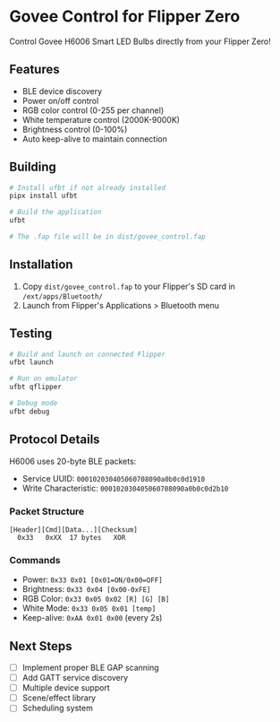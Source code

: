 # Govee Control for Flipper Zero

Control Govee H6006 Smart LED Bulbs directly from your Flipper Zero!

## Features
- BLE device discovery
- Power on/off control
- RGB color control (0-255 per channel)
- White temperature control (2000K-9000K)
- Brightness control (0-100%)
- Auto keep-alive to maintain connection

## Building

```bash
# Install ufbt if not already installed
pipx install ufbt

# Build the application
ufbt

# The .fap file will be in dist/govee_control.fap
```

## Installation

1. Copy `dist/govee_control.fap` to your Flipper's SD card in `/ext/apps/Bluetooth/`
2. Launch from Flipper's Applications > Bluetooth menu

## Testing

```bash
# Build and launch on connected Flipper
ufbt launch

# Run on emulator
ufbt qflipper

# Debug mode
ufbt debug
```

## Protocol Details

H6006 uses 20-byte BLE packets:
- Service UUID: `000102030405060708090a0b0c0d1910`
- Write Characteristic: `000102030405060708090a0b0c0d2b10`

### Packet Structure
```
[Header][Cmd][Data...][Checksum]
  0x33   0xXX  17 bytes   XOR
```

### Commands
- Power: `0x33 0x01 [0x01=ON/0x00=OFF]`
- Brightness: `0x33 0x04 [0x00-0xFE]`
- RGB Color: `0x33 0x05 0x02 [R] [G] [B]`
- White Mode: `0x33 0x05 0x01 [temp]`
- Keep-alive: `0xAA 0x01 0x00` (every 2s)

## Next Steps
- [ ] Implement proper BLE GAP scanning
- [ ] Add GATT service discovery
- [ ] Multiple device support
- [ ] Scene/effect library
- [ ] Scheduling system